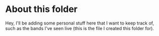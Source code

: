 # About this folder

Hey, I'll be adding some personal stuff here that I want to keep track of, such as the bands I've seen live (this is the file I created this folder for).
